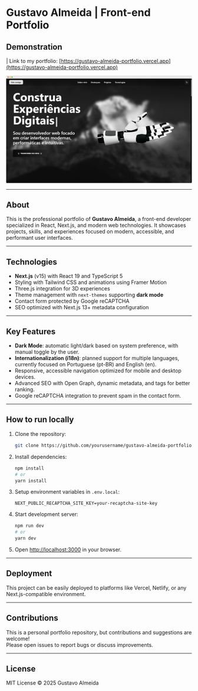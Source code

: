 
# Gustavo Almeida | Front-end Portfolio

## Demonstration

| Link to my portfolio: [https://gustavo-almeida-portfolio.vercel.app](https://gustavo-almeida-portfolio.vercel.app)

![Portfolio Demo](./public/assets/images/demos/portfolio.png)  

---

## About

This is the professional portfolio of **Gustavo Almeida**, a front-end developer specialized in React, Next.js, and modern web technologies. It showcases projects, skills, and experiences focused on modern, accessible, and performant user interfaces.

---

## Technologies

- **Next.js** (v15) with React 19 and TypeScript 5  
- Styling with Tailwind CSS and animations using Framer Motion  
- Three.js integration for 3D experiences  
- Theme management with `next-themes` supporting **dark mode**  
- Contact form protected by Google reCAPTCHA  
- SEO optimized with Next.js 13+ metadata configuration  

---

## Key Features

- **Dark Mode**: automatic light/dark based on system preference, with manual toggle by the user.  
- **Internationalization (i18n)**: planned support for multiple languages, currently focused on Portuguese (pt-BR) and English (en).  
- Responsive, accessible navigation optimized for mobile and desktop devices.  
- Advanced SEO with Open Graph, dynamic metadata, and tags for better ranking.  
- Google reCAPTCHA integration to prevent spam in the contact form.

---

## How to run locally

1. Clone the repository:  
   ```bash
   git clone https://github.com/yourusername/gustavo-almeida-portfolio.git
   ```

2. Install dependencies:  
   ```bash
   npm install
   # or
   yarn install
   ```

3. Setup environment variables in `.env.local`:  
   ```
   NEXT_PUBLIC_RECAPTCHA_SITE_KEY=your-recaptcha-site-key
   ```

4. Start development server:  
   ```bash
   npm run dev
   # or
   yarn dev
   ```

5. Open [http://localhost:3000](http://localhost:3000) in your browser.

---

## Deployment

This project can be easily deployed to platforms like Vercel, Netlify, or any Next.js-compatible environment.

---

## Contributions

This is a personal portfolio repository, but contributions and suggestions are welcome!  
Please open issues to report bugs or discuss improvements.

---

## License

MIT License © 2025 Gustavo Almeida
